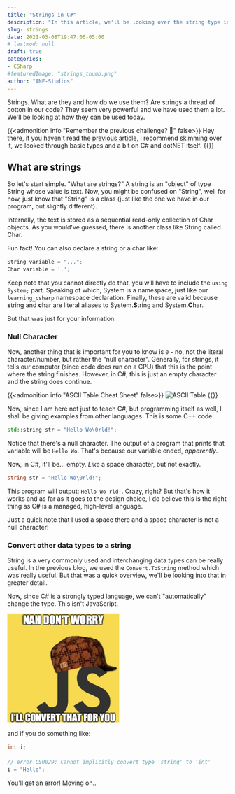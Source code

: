```yaml
---
title: "Strings in C#"
description: "In this article, we'll be looking over the string type in detail and how it can be used."
slug: strings
date: 2021-03-08T19:47:06-05:00
# lastmod: null
draft: true
categories:
- CSharp
#featuredImage: "strings_thumb.png"
author: "ANF-Studios"
---
```


<!--more-->

Strings. What are they and how do we use them? Are strings a thread of cotton in our code? They seem very powerful and we have used them a lot. We'll be looking at how they can be used today.

{{<admonition info "Remember the previous challenge? 👀" false>}}
Hey there, if you haven't read the [previous article](/blog/csharp/overview), I recommend skimming over it, we looked through basic types and a bit on C# and dotNET itself.
{{</admonition>}}

## What are strings
So let's start simple. "What are strings?" A string is an "object" of type String whose value is text. Now, you might be confused on "String", well for now, just know that "String" is a class (just like the one we have in our program, but slightly different).

Internally, the text is stored as a sequential read-only collection of Char objects. As you would've guessed, there is another class like String called Char.

Fun fact! You can also declare a string or a char like:
```cs
String variable = "...";
Char variable = '.';
```

Keep note that you cannot directly do that, you will have to include the `using System;` part. Speaking of which, System is a namespace, just like our `learning_csharp` namespace declaration. Finally, these are valid because **s**tring and **c**har are literal aliases to System.**S**tring and System.**C**har.

But that was just for your information.

### Null Character
Now, another thing that is important for you to know is `0` - no, not the literal character/number, but rather the "null character". Generally, for strings, it tells our computer (since code does run on a CPU) that this is the point where the string finishes. However, in C#, this is just an empty character and the string does continue.

{{<admonition info "ASCII Table Cheat Sheet" false>}}
![ASCII Table](/blog/csharp/overview/ascii_table.png)
{{</admonition>}}

Now, since I am here not just to teach C#, but programming itself as well, I shall be giving examples from other languages. This is some C++ code:
```cpp
std::string str = "Hello Wo\0rld!";
```

Notice that there's a null character. The output of a program that prints that variable will be `Hello Wo`. That's because our variable ended, *apparently*.

Now, in C#, it'll be... empty. *Like* a space character, but not exactly.
```cs
string str = "Hello Wo\0rld!";
```

This program will output: `Hello Wo rld!`. Crazy, right? But that's how it works and as far as it goes to the design choice, I do believe this is the right thing as C# is a managed, high-level language.

Just a quick note that I used a space there and a space character is not a null character!

### Convert other data types to a string
String is a very commonly used and interchanging data types can be really useful. In the previous blog, we used the `Convert.ToString` method which was really useful. But that was a quick overview, we'll be looking into that in greater detail.

Now, since C# is a strongly typed language, we can't "automatically" change the type. This isn't JavaScript.

![JavaScript got it all covered](javascript_conversion.png)

and if you do something like:
```cs
int i;

// error CS0029: Cannot implicitly convert type 'string' to 'int'
i = "Hello";
```

You'll get an error! Moving on..
